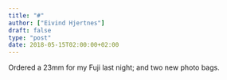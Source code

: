 ```yaml
---
title: "#"
author: ["Eivind Hjertnes"]
draft: false
type: "post"
date: 2018-05-15T02:00:00+02:00
---
```


Ordered a 23mm for my Fuji last night; and two new photo bags.
